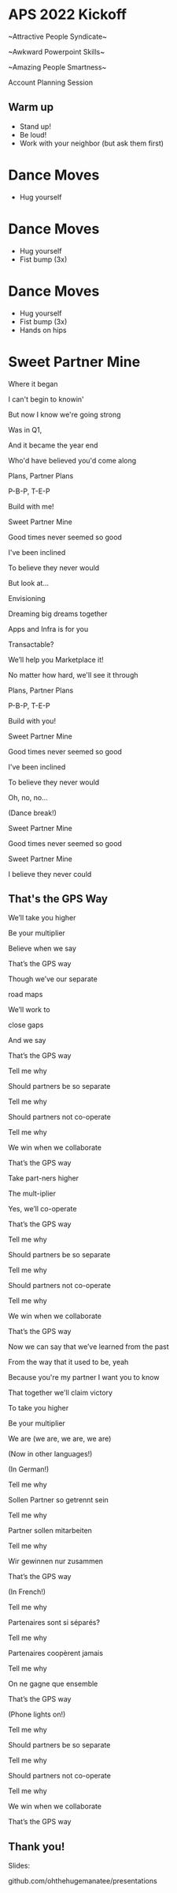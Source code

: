 <!--![Microsoft logo](img/microsoft-white.png)<!-- .element style="height: 2.3em; border:none; margin: 0; background:none; box-shadow:none; align:top;" -->
# APS 2022 Kickoff 

~Attractive People Syndicate~

~Awkward Powerpoint Skills~

~Amazing People Smartness~

Account Planning Session
<!-- .slide: style="text-align:left;" data-background-image="img/microsoft-white.png" data-background-position="top left" data-background-size="436px" -->


## Warm up

- Stand up!
- Be loud!
- Work with your neighbor (but ask them first)



# Dance Moves
  <!-- .slide: data-auto-animate -->

- Hug yourself


# Dance Moves
  <!-- .slide: data-auto-animate -->

- Hug yourself
- Fist bump (3x)


# Dance Moves
  <!-- .slide: data-auto-animate -->

- Hug yourself
- Fist bump (3x)
- Hands on hips



# Sweet Partner Mine


Where it began 

I can't begin to knowin' 

But now I know we're going strong 


Was in Q1, 

And it became the year end 

Who'd have believed you'd come along 


Plans, Partner Plans 

P-B-P, T-E-P 

Build with me! 


Sweet Partner Mine 

Good times never seemed so good 


I've been inclined 

To believe they never would 

But look at…  


Envisioning 

Dreaming big dreams together 

Apps and Infra is for you 


Transactable? 

We’ll help you Marketplace it! 

No matter how hard, we'll see it through


Plans, Partner Plans 

P-B-P, T-E-P 

Build with you! 


Sweet Partner Mine 

Good times never seemed so good 


I've been inclined 

To believe they never would 

Oh, no, no...


(Dance break!)


Sweet Partner Mine 

Good times never seemed so good 

Sweet Partner Mine 

I believe they never could 



## That's the GPS Way


We’ll take you higher 

Be your multiplier 


Believe when we say 

That’s the GPS way 


Though we’ve our separate

road maps 

We’ll work to 

close gaps 


And we say 

That’s the GPS way 


Tell me why 

Should partners be so separate 


Tell me why 

Should partners not co-operate 


Tell me why 

We win when we collaborate 


That’s the GPS way 


Take part-ners higher 

The mult-iplier 


Yes, we’ll co-operate 

That’s the GPS way 


Tell me why 

Should partners be so separate 


Tell me why 

Should partners not co-operate 


Tell me why 

We win when we collaborate 


That’s the GPS way 


Now we can say that we’ve learned from the past 

From the way that it used to be, yeah 


Because you're my partner I want you to know 

That together we'll claim victory


To take you higher 

Be your multiplier 

We are (we are, we are, we are) 


(Now in other languages!)


(In German!)  

Tell me why 

Sollen Partner so getrennt sein 

Tell me why  

Partner sollen mitarbeiten 


Tell me why  

Wir gewinnen nur zusammen 


That’s the GPS way 


(In French!) 

Tell me why  

Partenaires sont si séparés? 

Tell me why  

Partenaires coopèrent jamais 


Tell me why  

On ne gagne que ensemble 


That’s the GPS way 


(Phone lights on!)

Tell me why 

Should partners be so separate 


Tell me why 

Should partners not co-operate 


Tell me why 

We win when we collaborate 


That’s the GPS way 



## Thank you!

Slides:

<i class="fab fa-github"></i> github.com/ohthehugemanatee/presentations
